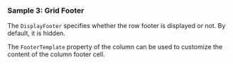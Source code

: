 ### Sample 3: Grid Footer

The `DisplayFooter` specifies whether the row footer is displayed or not. By default, it is hidden.

The `FooterTemplate` property of the column can be used to customize the content of the column footer cell.
